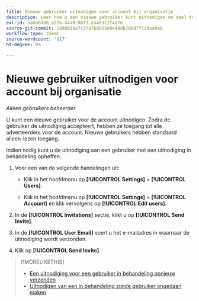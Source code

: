 ```yaml
---
title: Nieuwe gebruiker uitnodigen voor account bij organisatie
description: Leer hoe u een nieuwe gebruiker kunt uitnodigen om deel te nemen aan het account.
exl-id: 5aba8db8-a27b-44a0-88f3-ea49311f4d76
source-git-commit: 1a98b3ba7c37a768825e9e48db7d847f12daa9a0
workflow-type: tm+mt
source-wordcount: '117'
ht-degree: 0%

---
```


# Nieuwe gebruiker uitnodigen voor account bij organisatie

*Alleen gebruikers beheerder*

U kunt een nieuwe gebruiker voor de account uitnodigen. Zodra de gebruiker de uitnodiging accepteert, hebben ze toegang tot alle adverteerders voor de account. Nieuwe gebruikers hebben standaard alleen-lezen toegang.

Indien nodig kunt u de uitnodiging aan een gebruiker met een uitnodiging in behandeling opheffen.

1. Voer een van de volgende handelingen uit:

   * Klik in het hoofdmenu op **[!UICONTROL Settings]** > **[!UICONTROL Users]**.

   * Klik in het hoofdmenu op **[!UICONTROL Settings]** > **[!UICONTROL Account]** en klik vervolgens op **[!UICONTROL Edit users]**.

1. In de **[!UICONTROL Invitations]** sectie, klikt u op **[!UICONTROL Send Invite]**.

1. In de **[!UICONTROL User Email]** voert u het e-mailadres in waarnaar de uitnodiging wordt verzonden.

1. Klik op **[!UICONTROL Send Invite]**.

>[!MORELIKETHIS]
>
>* [Een uitnodiging voor een gebruiker in behandeling opnieuw verzenden](user-resend-invite.md)
>* [Uitnodigen van een in behandeling zijnde gebruiker ongedaan maken](user-uninvite.md)


<!-- >* [Edit User Permissions or Delete a User](user-edit.md) -->
